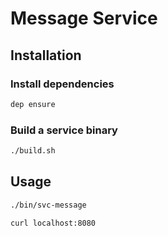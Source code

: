 # Message Service

## Installation
### Install dependencies
```bash
dep ensure
```
### Build a service binary
```bash
./build.sh
```

## Usage
```bash
./bin/svc-message
```
```bash
curl localhost:8080
```